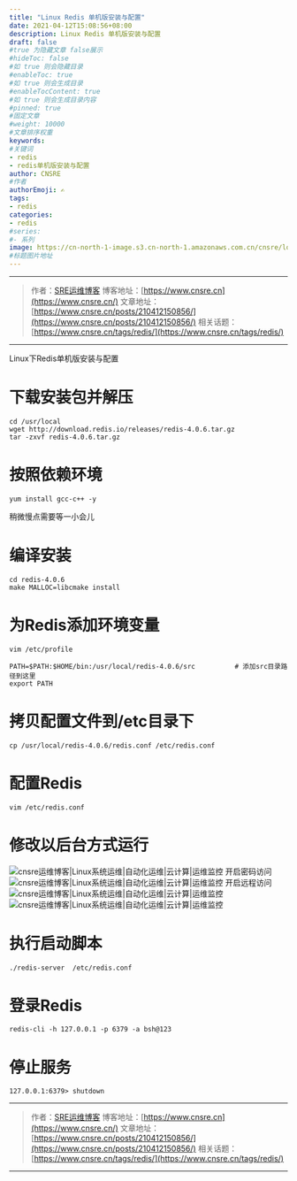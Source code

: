 ```yaml
---
title: "Linux Redis 单机版安装与配置"
date: 2021-04-12T15:08:56+08:00
description: Linux Redis 单机版安装与配置
draft: false
#true 为隐藏文章 false展示
#hideToc: false
#如 true 则会隐藏目录
#enableToc: true
#如 true 则会生成目录
#enableTocContent: true
#如 true 则会生成目录内容
#pinned: true  
#固定文章
#weight: 10000
#文章排序权重
keywords:
#关键词
- redis
- redis单机版安装与配置
author: CNSRE    
#作者
authorEmoji: ✍
tags:
- redis
categories:
- redis
#series:
#- 系列
image: https://cn-north-1-image.s3.cn-north-1.amazonaws.com.cn/cnsre/logo/linux.png
#标题图片地址
---
```


---
> 作者：[SRE运维博客](https://www.cnsre.cn/)
> 博客地址：[https://www.cnsre.cn](https://www.cnsre.cn/)
> 文章地址：[https://www.cnsre.cn/posts/210412150856/](https://www.cnsre.cn/posts/210412150856/)
> 相关话题：[https://www.cnsre.cn/tags/redis/](https://www.cnsre.cn/tags/redis/)
---


Linux下Redis单机版安装与配置

# 下载安装包并解压
```
cd /usr/local
wget http://download.redis.io/releases/redis-4.0.6.tar.gz
tar -zxvf redis-4.0.6.tar.gz
```

# 按照依赖环境
```
yum install gcc-c++ -y
```
稍微慢点需要等一小会儿
# 编译安装
```
cd redis-4.0.6
make MALLOC=libcmake install
```
# 为Redis添加环境变量
```
vim /etc/profile

PATH=$PATH:$HOME/bin:/usr/local/redis-4.0.6/src          # 添加src目录路径到这里
export PATH
```

# 拷贝配置文件到/etc目录下
```
cp /usr/local/redis-4.0.6/redis.conf /etc/redis.conf
```
# 配置Redis
```
vim /etc/redis.conf 
```
# 修改以后台方式运行
![cnsre运维博客|Linux系统运维|自动化运维|云计算|运维监控](https://cn-north-1-image.s3.cn-north-1.amazonaws.com.cn/cnsre/cnsre/20210308143610.png)
开启密码访问
![cnsre运维博客|Linux系统运维|自动化运维|云计算|运维监控](https://cn-north-1-image.s3.cn-north-1.amazonaws.com.cn/cnsre/cnsre/20210308143636.png)
开启远程访问
![cnsre运维博客|Linux系统运维|自动化运维|云计算|运维监控](https://cn-north-1-image.s3.cn-north-1.amazonaws.com.cn/cnsre/cnsre/20210308143721.png)
![cnsre运维博客|Linux系统运维|自动化运维|云计算|运维监控](https://cn-north-1-image.s3.cn-north-1.amazonaws.com.cn/cnsre/cnsre/20210308143741.png)

# 执行启动脚本
```
./redis-server  /etc/redis.conf
```
# 登录Redis
```
redis-cli -h 127.0.0.1 -p 6379 -a bsh@123
```
# 停止服务
```
127.0.0.1:6379> shutdown
```

---
> 作者：[SRE运维博客](https://www.cnsre.cn/)
> 博客地址：[https://www.cnsre.cn](https://www.cnsre.cn/)
> 文章地址：[https://www.cnsre.cn/posts/210412150856/](https://www.cnsre.cn/posts/210412150856/)
> 相关话题：[https://www.cnsre.cn/tags/redis/](https://www.cnsre.cn/tags/redis/)
---
